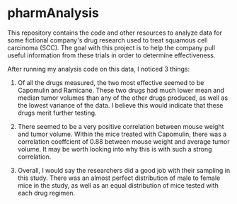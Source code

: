 # pharmAnalysis
This repository contains the code and other resources to analyze data for some fictional company's drug research used to treat squamous cell carcinoma (SCC). The goal with this project is to help the company pull useful information from these trials in order to determine effectiveness.

After running my analysis code on this data, I noticed 3 things:

1. Of all the drugs measured, the two most effective seemed to be Capomulin and Ramicane. These two drugs had much lower mean and median tumor volumes than any of the other drugs produced, as well as the lowest variance of the data. I believe this would indicate that these drugs merit further testing.

2. There seemed to be a very positive correlation between mouse weight and tumor volume. Within the mice treated with Capomulin, there was a correlation coeffcient of 0.88 between mouse weight and average tumor volume. It may be worth looking into why this is with such a strong correlation.

3. Overall, I would say the researchers did a good job with their sampling in this study. There was an almost perfect distribution of male to female mice in the study, as well as an equal distribution of mice tested with each drug regimen.

